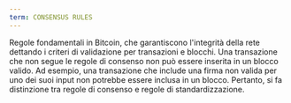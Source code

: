 ```yaml
---
term: CONSENSUS RULES
---
```


Regole fondamentali in Bitcoin, che garantiscono l'integrità della rete dettando i criteri di validazione per transazioni e blocchi. Una transazione che non segue le regole di consenso non può essere inserita in un blocco valido. Ad esempio, una transazione che include una firma non valida per uno dei suoi input non potrebbe essere inclusa in un blocco. Pertanto, si fa distinzione tra regole di consenso e regole di standardizzazione.